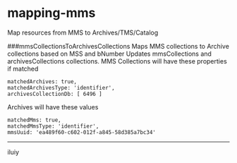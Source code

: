 # mapping-mms
Map resources from MMS to Archives/TMS/Catalog


###mmsCollectionsToArchivesCollections
Maps MMS collections to Archive collections based on MSS and bNumber
Updates mmsCollections and archivesCollections collections.
MMS Collections will have these properties if matched

```
matchedArchives: true,
matchedArchivesType: 'identifier',
archivesCollectionDb: [ 6496 ]
```

Archives will have these values

```
matchedMms: true,
matchedMmsType: 'identifier',
mmsUuid: 'ea489f60-c602-012f-a845-58d385a7bc34'
```

---
iluiy